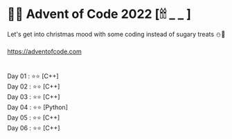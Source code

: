 # 🎄🎅 Advent of Code 2022 [🕯🕯 _ _ ]

Let's get into christmas mood with some coding instead of sugary treats ⛄🍬 </br>
</br>
https://adventofcode.com </br>

# 
Day 01 : ⭐⭐ [C++] </br>
Day 02 : ⭐⭐ [C++] </br>
Day 03 : ⭐⭐ [C++] </br>
Day 04 : ⭐⭐ [Python] </br>
Day 05 : ⭐⭐ [C++] </br>
Day 06 : ⭐⭐ [C++] </br>



